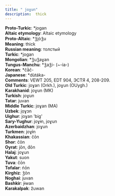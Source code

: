 ```yaml
---
title: " joɣun"
description:  thick
---
```


<strong>Proto-Turkic</strong>:  *jogan<br>
<strong>Altaic etymology</strong>:  Altaic etymology<br>
<strong> Proto-Altaic</strong>:  *ǯi̯òǯu<br>
<strong>Meaning</strong>:  thick<br>
<strong>Russian meaning</strong>:  толстый<br>
<strong>Turkic</strong>:  *jogan<br>
<strong>Mongolian</strong>:  *ǯuǯaɣan<br>
<strong>Tungus-Manchu</strong>:  *ǯaǯi- (~-ia-)<br>
<strong>Korean</strong>:  *čằč-<br>
<strong>Japanese</strong>:  *dùtáka-<br>
<strong>Comments</strong>:  VEWT 205, EDT 904, ЭСТЯ 4, 208-209.<br>
<strong>Old Turkic</strong>:  joɣan (Orkh.), joɣun (OUygh.)<br>
<strong>Karakhanid</strong>:  joɣun (MK)<br>
<strong>Turkish</strong>:  joɣun<br>
<strong>Tatar</strong>:  juvan<br>
<strong>Middle Turkic</strong>:  joɣan (MA)<br>
<strong>Uzbek</strong>:  jọɣɔn<br>
<strong>Uighur</strong>:  joɣan 'big'<br>
<strong>Sary-Yughur</strong>:  joɣɨn, joɣun<br>
<strong>Azerbaidzhan</strong>:  joɣun<br>
<strong>Turkmen</strong>:  joɣɨ̄n<br>
<strong>Khakassian</strong>:  čōn<br>
<strong>Shor</strong>:  čōn<br>
<strong>Oyrat</strong>:  jōn, d́ōn<br>
<strong>Halaj</strong>:  joɣun<br>
<strong>Yakut</strong>:  suon<br>
<strong>Tuva</strong>:  čōn<br>
<strong>Tofalar</strong>:  ńōn<br>
<strong>Kirghiz</strong>:  ǯōn<br>
<strong>Noghai</strong>:  juvan<br>
<strong>Bashkir</strong>:  jɨwan<br>
<strong>Karakalpak</strong>:  žuwan<br>



